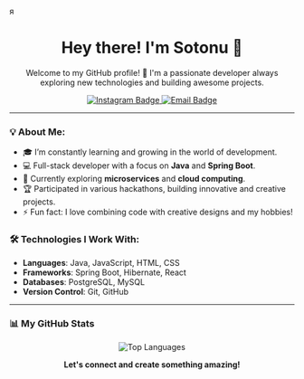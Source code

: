 я<h1 align="center">Hey there! I'm Sotonu 👋</h1>

<!--
<p align="center">
  <img src="https://github.com/Sotonush/sotonush/blob/main/assets/giphy.gif" alt="Gif">
</p>
-->


<p align="center">
  Welcome to my GitHub profile! 🚀  
  I'm a passionate developer always exploring new technologies and building awesome projects.  
</p>

<p align="center">
  <a href="https://www.instagram.com/sotonush?igsh=MTdmczhpYWtxcDF0NA%3D%3D&utm_source=qr">
    <img src="https://img.shields.io/badge/Instagram-%20purple?style=for-the-badge&logo=instagram" alt="Instagram Badge"/>
  </a>

  <a href="mailto:suleimanovamirbk@gmail.com">
    <img src="https://img.shields.io/badge/Email-%20red?style=for-the-badge&logo=gmail" alt="Email Badge"/>
  </a>
</p>

---

### 💡 About Me:
- 🎓 I’m constantly learning and growing in the world of development.
- 💻 Full-stack developer with a focus on **Java** and **Spring Boot**.
- 🌱 Currently exploring **microservices** and **cloud computing**.
- 🏆 Participated in various hackathons, building innovative and creative projects.
- ⚡ Fun fact: I love combining code with creative designs and my hobbies!

### 🛠️ Technologies I Work With:
- **Languages**: Java, JavaScript, HTML, CSS
- **Frameworks**: Spring Boot, Hibernate, React
- **Databases**: PostgreSQL, MySQL
- **Version Control**: Git, GitHub

---

### 📊 My GitHub Stats

<p align="center">
  <img src="https://github-readme-stats.vercel.app/api/top-langs/?username=Sotonush&layout=compact&theme=radical" alt="Top Languages"/>
</p>

<p align="center">
  <b>Let's connect and create something amazing!</b>
</
